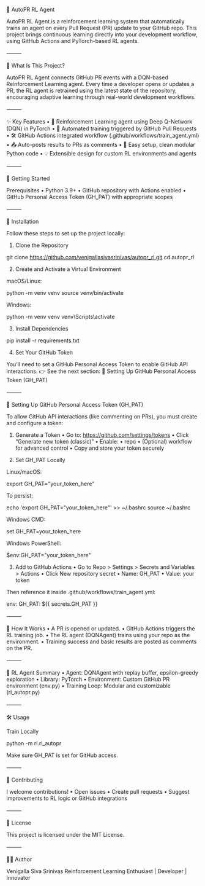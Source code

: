 🚀 AutoPR RL Agent

AutoPR RL Agent is a reinforcement learning system that automatically trains an agent on every Pull Request (PR) update to your GitHub repo. This project brings continuous learning directly into your development workflow, using GitHub Actions and PyTorch-based RL agents.

⸻

🧠 What Is This Project?

AutoPR RL Agent connects GitHub PR events with a DQN-based Reinforcement Learning agent. Every time a developer opens or updates a PR, the RL agent is retrained using the latest state of the repository, encouraging adaptive learning through real-world development workflows.

⸻

✨ Key Features
	•	🎯 Reinforcement Learning agent using Deep Q-Network (DQN) in PyTorch
	•	🔁 Automated training triggered by GitHub Pull Requests
	•	🛠️ GitHub Actions integrated workflow (.github/workflows/train_agent.yml)
	•	📤 Auto-posts results to PRs as comments
	•	🔧 Easy setup, clean modular Python code
	•	💡 Extensible design for custom RL environments and agents

⸻

🚀 Getting Started

Prerequisites
	•	Python 3.9+
	•	GitHub repository with Actions enabled
	•	GitHub Personal Access Token (GH_PAT) with appropriate scopes

⸻

🔧 Installation

Follow these steps to set up the project locally:

1. Clone the Repository

git clone https://github.com/venigallasivasrinivas/autopr_rl.git
cd autopr_rl

2. Create and Activate a Virtual Environment

macOS/Linux:

python -m venv venv
source venv/bin/activate

Windows:

python -m venv venv
venv\Scripts\activate

3. Install Dependencies

pip install -r requirements.txt

4. Set Your GitHub Token

You’ll need to set a GitHub Personal Access Token to enable GitHub API interactions.
👉 See the next section: 🔐 Setting Up GitHub Personal Access Token (GH_PAT)

⸻

🔐 Setting Up GitHub Personal Access Token (GH_PAT)

To allow GitHub API interactions (like commenting on PRs), you must create and configure a token:

1. Generate a Token
	•	Go to: https://github.com/settings/tokens
	•	Click “Generate new token (classic)”
	•	Enable:
	•	repo
	•	(Optional) workflow for advanced control
	•	Copy and store your token securely

2. Set GH_PAT Locally

Linux/macOS:

export GH_PAT="your_token_here"

To persist:

echo 'export GH_PAT="your_token_here"' >> ~/.bashrc
source ~/.bashrc

Windows CMD:

set GH_PAT=your_token_here

Windows PowerShell:

$env:GH_PAT="your_token_here"

3. Add to GitHub Actions
	•	Go to Repo > Settings > Secrets and Variables > Actions
	•	Click New repository secret
	•	Name: GH_PAT
	•	Value: your token

Then reference it inside .github/workflows/train_agent.yml:

env:
  GH_PAT: ${{ secrets.GH_PAT }}


⸻

🧪 How It Works
	•	A PR is opened or updated.
	•	GitHub Actions triggers the RL training job.
	•	The RL agent (DQNAgent) trains using your repo as the environment.
	•	Training success and basic results are posted as comments on the PR.

⸻

🧠 RL Agent Summary
	•	Agent: DQNAgent with replay buffer, epsilon-greedy exploration
	•	Library: PyTorch
	•	Environment: Custom GitHub PR environment (env.py)
	•	Training Loop: Modular and customizable (rl_autopr.py)

⸻

🛠 Usage

Train Locally

python -m rl.rl_autopr

Make sure GH_PAT is set for GitHub access.

⸻

🤝 Contributing

I welcome contributions!
	•	Open issues
	•	Create pull requests
	•	Suggest improvements to RL logic or GitHub integrations

⸻

📜 License

This project is licensed under the MIT License.

⸻

👨‍💻 Author

Venigalla Siva Srinivas
Reinforcement Learning Enthusiast | Developer | Innovator
